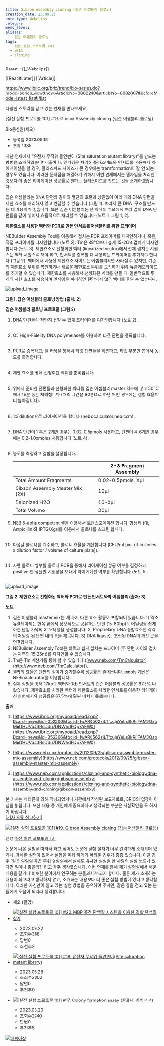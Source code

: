 ```yaml
---
title: Gibson Assembly cloning (깁슨 어셈블리 클로닝)
creation_date: 23.09.25
note_type: Webclips
category: 
memo_level: 
aliases:
  - 깁슨 어셈블리 클로닝
tags:
  - 실전_실험_프로토콜_101
  - BRIC
  - cloning
---
```


Parent : [[_Webclips]]

[[ReadItLater]] [[Article]]

https://www.ibric.org/bric/trend/bio-series.do?mode=series_view&newsArticleNo=8882240&articleNo=8882807&beforeMode=latest_list#!/list

다양한 스토리를 담고 있는 연재를 만나보세요.

\[실전 실험 프로토콜 101\] #19. Gibson Assembly cloning (깁슨 어셈블리 클로닝)

Bio통신원(세오)

-   등록일 2023.08.18
-   조회 1335

지난 연재에서 “유전자 무작위 돌연변이 (Site saturation mutant library)”를 만드는 방법을 소개하였습니다 (출처 1). 엔자임을 처리한 플라스미드와 인서트를 사용해서 라이게이션을 할 경우, 플라스미드 사이즈가 큰 경우에는 transformation이 잘 안 되는 경우도 있습니다. 이러한 문제점을 해결하기 위해서 이번 연재에서는 엔자임을 처리한 것보다 더 좋은 라이게이션 성공률로 원하는 플라스미드를 만드는 것을 소개하겠습니다.      

깁슨 어셈블리는 DNA 단편의 길이와 말단의 호환과 상관없이 여러 개의 DNA 단편을 제한 효소를 처리하지 않고 연결할 수 있습니다 (그림 1). 따라서 큰 DNA  구조를 만드는 데 사용하기 쉽습니다. 또한 깁슨 어셈블리는 단 하나의 튜브에서 여러 겹의 DNA 단편들을 같이 넣어서 효율적으로 처리할 수 있습니다 (노트 1, 그림 1, 2).

  
**제한효소를 사용한 벡터와 PCR로 만든 인서트를 어셈블리를 위한 프라이머**

NEBuilder Assembly Tool를 이용해서 겹치는 PCR 프라이머를 디자인하거나, 혹은, 직접 프라이머를 디자인합니다 (노트 2). Tm은 48°C보다 높게 15-20nt 겹치게 디자인합니다 (노트 3). 제한효소로 선형화한 벡터 (linearized vector)에서 전체 겹치는 시퀀스는 벡터 시퀀스로 해야 하고, 인서트를 증폭할 때 사용하는 프라이머를 추가해야 합니다 (그림 2). 벡터에서 사용된 제한효소 사이트는 어셈블리되면 사라질 수 있지만, 기존의 제한효소 부위를 복원하거나 새로운 제한효소 부위를 도입하기 위해 뉴클레오타이드를 추가할 수 있습니다. 제한효소를 사용해서 선형화된 벡터를 만들 때, 일반적으로 두 개의 제한 효소를 사용하여 엔자임을 처리하면 절단되지 않은 벡터를 줄일 수 있습니다.

![upload_image](Room_0_metadata/Shelf_0_Resource/upload_image.jpeg)

**그림1. 깁슨 어셈블리 클로닝 방법 (출처: 2)**

**깁슨 어셈블리 클로닝 프로토콜 (그림 2)**

1.  DNA 단편들이 적당히 겹칠 수 있게 프라이머를 디자인합니다 (노트 2).  
     
2.  Q5 High-Fidelity DNA polymerase를 이용하여 타깃 단편을 증폭합니다.  
     
3.  PCR로 증폭하고, 젤 러닝을 통해서 타깃 단편들을 확인하고, 타깃 부분만 뽑아서 농도를 측정합니다.  
     
4.  제한 효소를 통해 선형화된 벡터를 준비합니다.  
     
5.  위에서 준비한 단편들과 선형화한 벡터를 깁슨 어셈블리 master 믹스에 넣고 50°C에서 15분 동안 처리합니다 (처리 시간을 60분으로 하면 어떤 경우에는 결합 효율이 더 높아집니다).  
     
6.  1:3 dilution으로 라이게이션을 합니다 (nebiocalculator.neb.com).  
     
7.  DNA 단편이 1 혹은 2개인 경우는 0.02-0.5pmols 사용하고, 단편이 4-6개인 경우에는 0.2-1.0pmoles 사용합니다 (노트 4).   
     
8.  농도를 측정하고 결합을 설정합니다.
    
    |                                 | 2-3 Fragment Assembly |
    | ------------------------------- | --------------------- |
    | Total Amount Fragments          | 0.02-0.5pmols, Xµl    |
    | Gibson Assembly Master Mix (2X) | 10µl                  |
    | Deionized H2O                   | 10-Xµl                |
    | Total Volume                    | 20µl                  |
    
9.  NEB 5-apha competent 셀을 이용해서 트랜스포메이션 합니다. 항생제 (예, Ampicillin)와 IPTG/Xgal를 이용해서 콜로니를 스크린 합니다.  
     
10.  다음날 콜로니를 계수하고, 콜로니 효율을 계산합니다 (CFU/ml \[no. of colonies x dilution factor / volume of culture plate\]).  
     
11.  자란 콜로니 일부를 콜로니 PCR을 통해서 라이게이션 성공 여부를 결정하고, positive 한 샘플만 시퀀싱을 보내어 라이게이션 여부를 확인합니다 (노트 5).  
     

![upload_image](Room_0_metadata/Shelf_0_Resource/upload_image-1.jpeg)

**그림 2. 제한효소로 선형화된 벡터와 PCR로 만든 인서트와의 어셈블리 (출처: 3)**

  
**노트**

1.  깁슨 어셈블리 master mix는 세 가지 다른 효소 활동이 포함되어 있습니다: 1) 엑소뉴클레아제는 한쪽 끝에서 상보적으로 공유하는 단편 (15-80bp)의 어닐링을 쉽게 하는 단일 가닥의 3’ 오버행을 생성합니다. 2) Proprietary DNA 중합효소는 각각의 어닐링 된 단편 내의 틈을 채웁니다. 3) DNA ligase는 조립된 DNA의 깨진 곳을 연결합니다.
2.  NEBuilder Assembly Tool은 빠르고 쉽게 겹치는 프라이머 (두 단편 사이의 겹치는 지역의 15-25nt)를 디자인할 수 있습니다.
3.  Tm은 Tm 계산기를 통해 할 수 있습니다 ([www.neb.com/TmCalculator](http://www.neb.com/TmCalculator)).
4.  결합의 효율은 단편의 길이가 증가할수록 성공률은 줄어듭니다. pmols 계산은 NEBioaclculator를 이용합니다.
5.  실제 실험을 통해 17kb의 벡터와 1kb 인서트의 깁슨 어셈블리 성공률은 67.5% 나왔습니다. 제한효소를 처리한 벡터와 제한효소를 처리한 인서트를 이용한 라이게이션 실험에서의 성공률은 67.5%에 훨씬 미치지 못했습니다.   

**출처**

1.  [https://www.ibric.org/myboard/read.php?Board=news&id=352366&fbclid=IwAR0562siLTfcujeYeLs8kRjiFAM3QsbMpDHUVq43RsUdu7DNWhdPQp7AFW0](https://www.ibric.org/myboard/read.php?Board=news&id=352366&fbclid=IwAR0562siLTfcujeYeLs8kRjiFAM3QsbMpDHUVq43RsUdu7DNWhdPQp7AFW0)  
     
2.  [https://www.neb.com/protocols/2012/09/25/gibson-assembly-master-mix-assembly](https://www.neb.com/protocols/2012/09/25/gibson-assembly-master-mix-assembly)  
     
3.  [https://www.neb.com/applications/cloning-and-synthetic-biology/dna-assembly-and-cloning/gibson-assembly](https://www.neb.com/applications/cloning-and-synthetic-biology/dna-assembly-and-cloning/gibson-assembly)

본 기사는 네티즌에 의해 작성되었거나 기관에서 작성된 보도자료로, BRIC의 입장이 아님을 밝힙니다. 또한 내용 중 개인에게 중요하다고 생각되는 부분은 사실확인을 꼭 하시기 바랍니다.  
[\[기사 오류 신고하기\]](mailto:news@ibric.org "이메일 보내기")

[![[실전 실험 프로토콜 101] #19. Gibson Assembly cloning (깁슨 어셈블리 클로닝)](Room_0_metadata/Shelf_0_Resource/[실전%20실험%20프로토콜%20101]%2019.%20Gibson%20Assembly%20cloning%20(깁슨%20어셈블리%20클로닝).do)](https://www.ibric.org/bric/trend/bio-series.do?mode=series_view&newsArticleNo=8882240&articleNo=8882807&beforeMode=latest_list#a "실전 실험 프로토콜 101 자세히 보기")

진행 [실전 실험 프로토콜 101](https://www.ibric.org/bric/trend/bio-series.do?mode=series_view&newsArticleNo=8882240&articleNo=8882807&beforeMode=latest_list#a "실전 실험 프로토콜 101 자세히 보기")

논문에 나온 실험을 따라서 하고 싶어도 논문에 실험 절차가 너무 간략하게 소개되어 있거나, 자세한 설명이 없어서 실험을 따라 하기가 어려운 경우가 종종 있습니다. 이럴 경우 '같은 실험실 혹은 주위 실험실에서 실제로 유사한 실험을 한 사람의 실험 노트가 있다면 얼마나 좋을까?' 라고 자주 생각했습니다. 이번 연재를 통해 제가 실험실에서 배운 내용을 같거나 비슷한 분야에서 연구하는 분들과 나누고자 합니다. 물론 제가 소개하는 내용이 최고라고 생각하지 않고, 소개하는 내용보다 더 좋은 실험 방법이 있다고 생각합니다. 이러한 자신만이 알고 있는 실험 방법을 공유하여 주시면, 같은 길을 걷고 있는 분들에게 도움이 되리라 생각합니다.

-   세오 (필명)

-   [![[실전 실험 프로토콜 101] #20. MBP 퓨전 단백질 시스템을 이용한 결합 단백질 찾기](Room_0_metadata/Shelf_0_Resource/[실전%20실험%20프로토콜%20101]%2020.%20MBP%20퓨전%20단백질%20시스템을%20이용한%20결합%20단백질%20찾기.do)](https://www.ibric.org/bric/trend/bio-series.do?mode=series_view&newsArticleNo=9864709&articleNo=8882807&beforeMode=latest_list&article.offset=0&articleLimit=10 "[실전 실험 프로토콜 101] #20. MBP 퓨전 단백질 시스템을 이용한 결합 단백질 찾기 자세히보기")
    
    -   2023.09.22
    -   조회수388
    -   답변0
    -   추천추2
    
-   [![[실전 실험 프로토콜 101] #18. 유전자 무작위 돌연변이(Site saturation mutant library)](Room_0_metadata/Shelf_0_Resource/[실전%20실험%20프로토콜%20101]%2018.%20유전자%20무작위%20돌연변이(Site%20saturation%20mutant%20library).do)](https://www.ibric.org/bric/trend/bio-series.do?mode=series_view&newsArticleNo=8881046&articleNo=8882807&beforeMode=latest_list&article.offset=0&articleLimit=10 "[실전 실험 프로토콜 101] #18. 유전자 무작위 돌연변이(Site saturation mutant library) 자세히보기")
    
    -   2023.06.28
    -   조회수2002
    -   답변0
    -   추천추0
    
-   [![[실전 실험 프로토콜 101] #17. Colony formation assay (콜로니 생성 분석)](Room_0_metadata/Shelf_0_Resource/[실전%20실험%20프로토콜%20101]%2017.%20Colony%20formation%20assay%20(콜로니%20생성%20분석).do)](https://www.ibric.org/bric/trend/bio-series.do?mode=series_view&newsArticleNo=8878591&articleNo=8882807&beforeMode=latest_list&article.offset=0&articleLimit=10 "[실전 실험 프로토콜 101] #17. Colony formation assay (콜로니 생성 분석) 자세히보기")
    
    -   2023.03.20
    -   조회수2740
    -   답변0
    -   추천추5
    

[![메쎄이상](Room_0_metadata/Shelf_0_Resource/메쎄이상.png)](https://www.ibric.org/app/advertise/banner.do?id=27736 "새창열림")